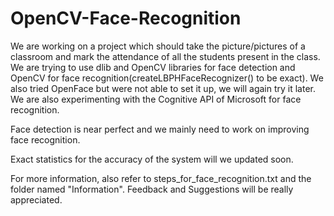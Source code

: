# OpenCV-Face-Recognition

We are working on a project which should take the picture/pictures of a classroom and mark the attendance of all the students present in the class. We are trying to use dlib and OpenCV libraries for face detection and OpenCV for face recognition(createLBPHFaceRecognizer() to be exact). We also tried OpenFace but were not able to set it up, we will again try it later. We are also experimenting with the Cognitive API of Microsoft for face recognition.

Face detection is near perfect and we mainly need to work on improving face recognition.

Exact statistics for the accuracy of the system will we updated soon.

For more information, also refer to steps_for_face_recognition.txt and the folder named "Information". Feedback and Suggestions will be really appreciated. 
